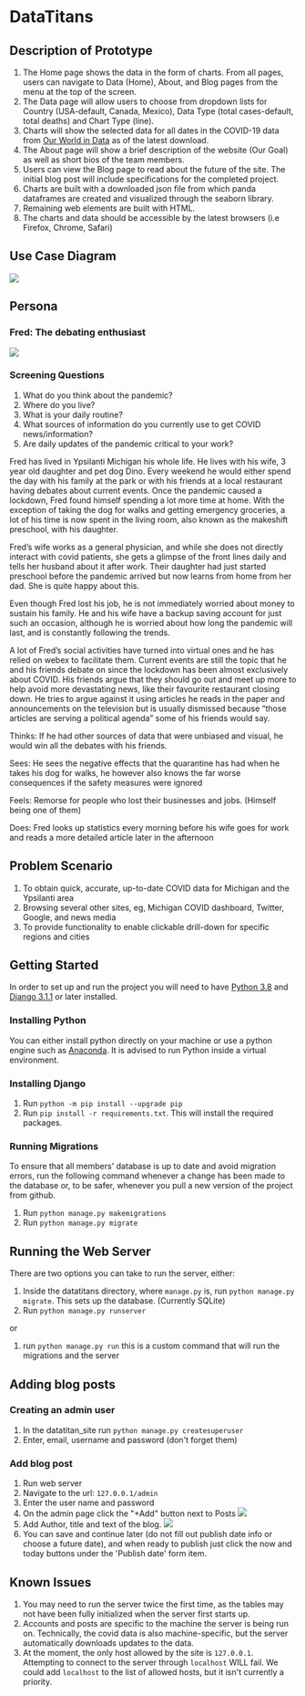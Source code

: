 # DataTitans

## Description of Prototype
1. The Home page shows the data in the form of charts. From all pages, users can navigate to Data (Home), About, and Blog pages from the menu at the top of the screen.
2. The Data page will allow users to choose from dropdown lists for Country (USA-default, Canada, Mexico), Data Type (total cases-default, total deaths) and Chart Type (line).
3. Charts will show the selected data for all dates in the COVID-19 data from [Our World in Data](https://ourworldindata.org/) as of the latest download.
4. The About page will show a brief description of the website (Our Goal) as well as short bios of the team members.
5. Users can view the Blog page to read about the future of the site. The initial blog post will include specifications for the completed project.
6. Charts are built with a downloaded json file from which panda dataframes are created and visualized through the seaborn library.
7. Remaining web elements are built with HTML.
8. The charts and data should be accessible by the latest browsers (i.e Firefox, Chrome, Safari)

## Use Case Diagram
![](datatitan_site/images/UseCaseDiagram.png)

## Persona

### Fred: The debating enthusiast
![](datatitan_site/images/fred_flintstone.jpg)
### Screening Questions
1. What do you think about the pandemic?
2. Where do you live?
3. What is your daily routine?
4. What sources of information do you currently use to get COVID news/information?
5. Are daily updates of the pandemic critical to your work?


Fred has lived in Ypsilanti Michigan his whole life. He lives with his wife, 3 year old daughter and pet dog Dino. Every weekend he would either spend the day with his family at the park or with his friends at a local restaurant having debates about current events. Once the pandemic caused a lockdown, Fred found himself spending a lot more time at home. With the exception of taking the dog for walks and getting emergency groceries, a lot of his time is now spent in the living room, also known as the makeshift preschool, with his daughter.

Fred’s wife works as a general physician, and while she does not directly interact with covid patients, she gets a glimpse of the front lines daily and tells her husband about it after work. Their daughter had just started preschool before the pandemic arrived but now learns from home from her dad. She is quite happy about this.

Even though Fred lost his job, he is not immediately worried about money to sustain his family. He and his wife have a backup saving account for just such an occasion, although he is worried about how long the pandemic will last, and is constantly following the trends.

A lot of Fred’s social activities have turned into virtual ones and he has relied on webex to facilitate them. Current events are still the topic that he and his friends debate on since the lockdown has been almost exclusively about COVID. His friends argue that they should go out and meet up more to help avoid more devastating news, like their favourite restaurant closing down. He tries to argue against it using articles he reads in the paper and announcements on the television but is usually dismissed because “those articles are serving a political agenda” some of his friends would say.



Thinks: If he had other sources of data that were unbiased and visual, he would win all the debates with his friends.

Sees: He sees the negative effects that the quarantine has had when he takes his dog for walks, he however also knows the far worse consequences if the safety measures were ignored

Feels: Remorse for people who lost their businesses and jobs. (Himself being one of them)

Does: Fred looks up statistics every morning before his wife goes for work and reads a more detailed article later in the afternoon


## Problem Scenario

1. To obtain quick, accurate, up-to-date COVID data for Michigan and the Ypsilanti area
2. Browsing several other sites, eg, Michigan COVID dashboard, Twitter, Google, and news media
3. To provide functionality to enable clickable drill-down for specific regions and cities


## Getting Started

In order to set up and run the project you will need to have [Python 3.8](https://www.python.org/downloads/) and [Django 3.1.1](https://www.djangoproject.com/download/) or later installed.

### Installing Python
You can either install python directly on your machine or use a python engine such as [Anaconda](https://www.anaconda.com/products/individual).
It is advised to run Python inside a virtual environment.

### Installing Django
1. Run `python -m pip install --upgrade pip`
2. Run `pip install -r requirements.txt`. This will install the required packages.

### Running Migrations
To ensure that all members' database is up to date and avoid migration errors,
run the following command whenever a change has been made to the database or, to be safer,
whenever you pull a new version of the project from github.

1. Run `python manage.py makemigrations`
2. Run `python manage.py migrate`

## Running the Web Server
There are two options you can take to run the server, either:
1. Inside the datatitans directory, where `manage.py` is, run `python manage.py migrate`. This sets up the database.
(Currently SQLite)
2. Run `python manage.py runserver`

or

1. run `python manage.py run` this is a custom command that will run the migrations and the server

## Adding blog posts

### Creating an admin user
1. In the datatitan_site run `python manage.py createsuperuser`
2. Enter, email, username and password (don't forget them)

### Add blog post
1. Run web server
2. Navigate to the url: `127.0.0.1/admin`
3. Enter the user name and password
4. On the admin page click the "+Add" button next to Posts 
![](datatitan_site/images/adminPage.png)
5. Add Author, title and text of the blog.
![](datatitan_site/images/blog.png)
6. You can save and continue later (do not fill out publish date info or choose a future date),
and when ready to publish just click the now and today buttons under the 'Publish date' form item.

## Known Issues
1. You may need to run the server twice the first time,
as the tables may not have been fully initialized when the server first starts up.
2. Accounts and posts are specific to the machine the server is being run on.
Technically, the covid data is also machine-specific, but the server automatically downloads updates to the data.
3. At the moment, the only host allowed by the site is `127.0.0.1`.
Attempting to connect to the server through `localhost` WILL fail.
We could add `localhost` to the list of allowed hosts, but it isn't currently a priority.

